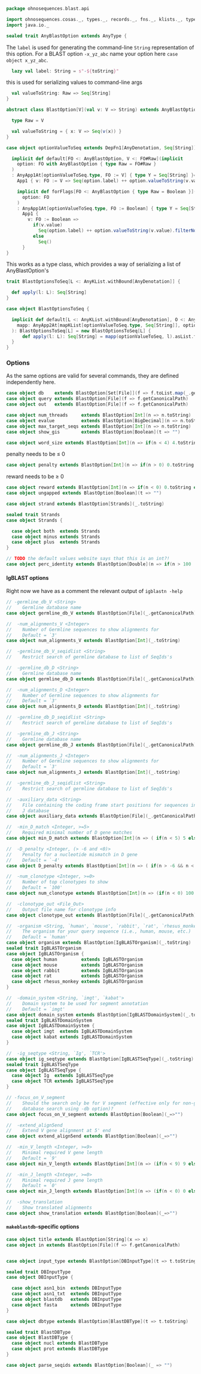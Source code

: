 
```scala
package ohnosequences.blast.api

import ohnosequences.cosas._, types._, records._, fns._, klists._, typeUnions._
import java.io._

sealed trait AnyBlastOption extends AnyType {
```

The `label` is used for generating the command-line `String` representation of this option. For a BLAST option `-x_yz_abc` name your option here `case object x_yz_abc`.

```scala
  lazy val label: String = s"-${toString}"
```

this is used for serializing values to command-line args

```scala
  val valueToString: Raw => Seq[String]
}

abstract class BlastOption[V](val v: V => String) extends AnyBlastOption {

  type Raw = V

  val valueToString = { x: V => Seq(v(x)) }
}

case object optionValueToSeq extends DepFn1[AnyDenotation, Seq[String]] {

  implicit def default[FO <: AnyBlastOption, V <: FO#Raw](implicit
    option: FO with AnyBlastOption { type Raw = FO#Raw }
  )
  : AnyApp1At[optionValueToSeq.type, FO := V] { type Y = Seq[String] }=
    App1 { v: FO := V => Seq(option.label) ++ option.valueToString(v.value).filterNot(_.isEmpty) }

    implicit def forFlags[FO <: AnyBlastOption { type Raw = Boolean }](implicit
      option: FO
    )
    : AnyApp1At[optionValueToSeq.type, FO := Boolean] { type Y = Seq[String] }=
      App1 {
        v: FO := Boolean =>
          if(v.value)
            Seq(option.label) ++ option.valueToString(v.value).filterNot(_.isEmpty)
          else
            Seq()
      }
}
```

This works as a type class, which provides a way of serializing a list of AnyBlastOption's

```scala
trait BlastOptionsToSeq[L <: AnyKList.withBound[AnyDenotation]] {

  def apply(l: L): Seq[String]
}

case object BlastOptionsToSeq {

  implicit def default[L <: AnyKList.withBound[AnyDenotation], O <: AnyKList.withBound[Seq[String]]](implicit
    mapp: AnyApp2At[mapKList[optionValueToSeq.type, Seq[String]], optionValueToSeq.type, L] { type Y = O }
  ): BlastOptionsToSeq[L] = new BlastOptionsToSeq[L] {
      def apply(l: L): Seq[String] = mapp(optionValueToSeq, l).asList.flatten
  }
}
```


### Options

As the same options are valid for several commands, they are defined independently here.


```scala
case object db    extends BlastOption[Set[File]](f => f.toList.map(_.getCanonicalPath).mkString(" "))
case object query extends BlastOption[File](f => f.getCanonicalPath)
case object out   extends BlastOption[File](f => f.getCanonicalPath)

case object num_threads     extends BlastOption[Int](n => n.toString)
case object evalue          extends BlastOption[BigDecimal](n => n.toString)
case object max_target_seqs extends BlastOption[Int](n => n.toString)
case object show_gis        extends BlastOption[Boolean](t => "")

case object word_size extends BlastOption[Int](n => if(n < 4) 4.toString else n.toString)
```

penalty needs to be ≤ 0

```scala
case object penalty extends BlastOption[Int](n => if(n > 0) 0.toString else n.toString)
```

reward needs to be ≥ 0

```scala
case object reward extends BlastOption[Int](n => if(n < 0) 0.toString else n.toString)
case object ungapped extends BlastOption[Boolean](t => "")

case object strand extends BlastOption[Strands](_.toString)

sealed trait Strands
case object Strands {

  case object both  extends Strands
  case object minus extends Strands
  case object plus  extends Strands
}

// TODO the default values website says that this is an int?!
case object perc_identity extends BlastOption[Double](n => if(n > 100 || n < 0) 0.toString else n.toString)
```


#### IgBLAST options

Right now we have as a comment the relevant output of `igblastn -help`


```scala
// -germline_db_V <String>
//    Germline database name
case object germline_db_V extends BlastOption[File](_.getCanonicalPath)

//  -num_alignments_V <Integer>
//    Number of Germline sequences to show alignments for
//    Default = `3'
case object num_alignments_V extends BlastOption[Int](_.toString)

//  -germline_db_V_seqidlist <String>
//    Restrict search of germline database to list of SeqIds's

//  -germline_db_D <String>
//    Germline database name
case object germline_db_D extends BlastOption[File](_.getCanonicalPath)

//  -num_alignments_D <Integer>
//    Number of Germline sequences to show alignments for
//    Default = `3'
case object num_alignments_D extends BlastOption[Int](_.toString)

//  -germline_db_D_seqidlist <String>
//    Restrict search of germline database to list of SeqIds's

//  -germline_db_J <String>
//    Germline database name
case object germline_db_J extends BlastOption[File](_.getCanonicalPath)

//  -num_alignments_J <Integer>
//    Number of Germline sequences to show alignments for
//    Default = `3'
case object num_alignments_J extends BlastOption[Int](_.toString)

//  -germline_db_J_seqidlist <String>
//    Restrict search of germline database to list of SeqIds's

//  -auxiliary_data <String>
//    File containing the coding frame start positions for sequences in germline
//    J database
case object auxiliary_data extends BlastOption[File](_.getCanonicalPath)

//  -min_D_match <Integer, >=5>
//    Required minimal number of D gene matches
case object min_D_match extends BlastOption[Int](n => ( if(n < 5) 5 else n ).toString)

//  -D_penalty <Integer, (> -6 and <0)>
//    Penalty for a nucleotide mismatch in D gene
//    Default = `-4'
case object D_penalty extends BlastOption[Int](n => ( if(n > -6 && n < 0) n else -4 ).toString)

//  -num_clonotype <Integer, >=0>
//    Number of top clonotypes to show
//    Default = `100'
case object num_clonotype extends BlastOption[Int](n => (if(n < 0) 100 else n).toString)

//  -clonotype_out <File_Out>
//    Output file name for clonotype info
case object clonotype_out extends BlastOption[File](_.getCanonicalPath)

//  -organism <String, `human', `mouse', `rabbit', `rat', `rhesus_monkey'>
//    The organism for your query sequence (i.e., human, mouse, etc.)
//    Default = `human'
case object organism extends BlastOption[IgBLASTOrganism](_.toString)
sealed trait IgBLASTOrganism
case object IgBLASTOrganism {
  case object human         extends IgBLASTOrganism
  case object mouse         extends IgBLASTOrganism
  case object rabbit        extends IgBLASTOrganism
  case object rat           extends IgBLASTOrganism
  case object rhesus_monkey extends IgBLASTOrganism
}

//  -domain_system <String, `imgt', `kabat'>
//    Domain system to be used for segment annotation
//    Default = `imgt'
case object domain_system extends BlastOption[IgBLASTDomainSystem](_.toString)
sealed trait IgBLASTDomainSystem
case object IgBLASTDomainSystem {
  case object imgt  extends IgBLASTDomainSystem
  case object kabat extends IgBLASTDomainSystem
}

//  -ig_seqtype <String, `Ig', `TCR'>
case object ig_seqtype extends BlastOption[IgBLASTSeqType](_.toString)
sealed trait IgBLASTSeqType
case object IgBLASTSeqType {
  case object Ig  extends IgBLASTSeqType
  case object TCR extends IgBLASTSeqType
}

// -focus_on_V_segment
//    Should the search only be for V segment (effective only for non-germline
//    database search using -db option)?
case object focus_on_V_segment extends BlastOption[Boolean](_=>"")

//  -extend_align5end
//    Extend V gene alignment at 5' end
case object extend_align5end extends BlastOption[Boolean](_=>"")

//  -min_V_length <Integer, >=9>
//    Minimal required V gene length
//    Default = `9'
case object min_V_length extends BlastOption[Int](n => (if(n < 9) 9 else n).toString)

//  -min_J_length <Integer, >=0>
//    Minimal required J gene length
//    Default = `0'
case object min_J_length extends BlastOption[Int](n => (if(n < 0) 0 else n).toString)

//  -show_translation
//    Show translated alignments
case object show_translation extends BlastOption[Boolean](_=>"")
```


#### `makeblastdb`-specific options


```scala
case object title extends BlastOption[String](x => x)
case object in extends BlastOption[File](f => f.getCanonicalPath)


case object input_type extends BlastOption[DBInputType](t => t.toString)

sealed trait DBInputType
case object DBInputType {

  case object asn1_bin  extends DBInputType
  case object asn1_txt  extends DBInputType
  case object blastdb   extends DBInputType
  case object fasta     extends DBInputType
}

case object dbtype extends BlastOption[BlastDBType](t => t.toString)

sealed trait BlastDBType
case object BlastDBType {
  case object nucl extends BlastDBType
  case object prot extends BlastDBType
}

case object parse_seqids extends BlastOption[Boolean](_ => "")

```




[test/scala/CommandGeneration.scala]: ../../../test/scala/CommandGeneration.scala.md
[test/scala/OutputParsing.scala]: ../../../test/scala/OutputParsing.scala.md
[test/scala/OutputFieldsSpecification.scala]: ../../../test/scala/OutputFieldsSpecification.scala.md
[test/scala/igblastn.scala]: ../../../test/scala/igblastn.scala.md
[main/scala/api/outputFields.scala]: outputFields.scala.md
[main/scala/api/options.scala]: options.scala.md
[main/scala/api/package.scala]: package.scala.md
[main/scala/api/expressions.scala]: expressions.scala.md
[main/scala/api/parse/igblastn.scala]: parse/igblastn.scala.md
[main/scala/api/commands/blastn.scala]: commands/blastn.scala.md
[main/scala/api/commands/blastp.scala]: commands/blastp.scala.md
[main/scala/api/commands/tblastx.scala]: commands/tblastx.scala.md
[main/scala/api/commands/tblastn.scala]: commands/tblastn.scala.md
[main/scala/api/commands/blastx.scala]: commands/blastx.scala.md
[main/scala/api/commands/makeblastdb.scala]: commands/makeblastdb.scala.md
[main/scala/api/commands/igblastn.scala]: commands/igblastn.scala.md
